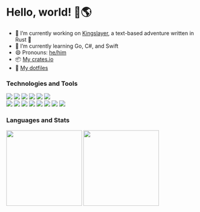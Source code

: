 # Hello, world! 👋🌎

- 🔭 I’m currently working on [Kingslayer](https://github.com/Zaechus/kingslayer), a text-based adventure written in Rust 🦀
- 🌱 I’m currently learning Go, C#, and Swift
- 😄 Pronouns: [he/him](https://pronoun.is/he)
- 📦 [My crates.io](https://crates.io/users/Zaechus?sort=downloads)
- 📁 [My dotfiles](https://github.com/Zaechus/nixos-config)

### Technologies and Tools

[![](https://img.shields.io/badge/OS-NixOS-6e9bcb?logo=NixOS)](https://github.com/Zaechus/nixos-config)
![](https://img.shields.io/badge/OS-openSUSE-74bb20?logo=openSUSE)
[![](https://img.shields.io/badge/OS-Gentoo-54487A?logo=Gentoo)](https://gitlab.com/Zaechus/gentoo-scripts)
![](https://img.shields.io/badge/OS-Alpine%20Linux-0d597f?logo=Alpine+Linux)
[![](https://img.shields.io/badge/Shell-Zsh-333333?logo=GNU+Bash&logoColor=white)](https://github.com/Zaechus/nixos-config/blob/main/modules/zsh/default.nix)
[![](https://img.shields.io/badge/Editor-Neovim-4f9840?logo=Neovim&logoColor=white)](https://github.com/Zaechus/nixos-config/blob/main/modules/neovim/init.vim) \
[![](https://img.shields.io/badge/VCS-Git-orange?logo=Git)](https://github.com/Zaechus)
[![](https://img.shields.io/badge/Code-Rust-dea584?logo=Rust)](https://crates.io/users/Zaechus?sort=downloads)
![](https://img.shields.io/badge/Code-Python-3572a5?logo=Python&logoColor=white)
![](https://img.shields.io/badge/Code-JavaScript-f1e05a?logo=JavaScript&logoColor=white)
![](https://img.shields.io/badge/Code-C%2b%2b-f34b7d?logo=C%2b%2b&logoColor=white)
![](https://img.shields.io/badge/Code-Java-b07219?logo=Java&logoColor=white)
![](https://img.shields.io/badge/Code-C%23-178600?logo=C+Sharp&logoColor=white)
![](https://img.shields.io/badge/Code-Go-00add8?logo=Go&logoColor=white)

### Languages and Stats

<section>
<a style="text-decoration: none;" href="https://github.com/Zaechus">
  <img align="center" height="200em" src="https://github-readme-stats.vercel.app/api?username=Zaechus&show_icons=true&theme=merko"/>
</a>
<a style="text-decoration: none;" href="https://github.com/Zaechus">
  <img align="center" height="200em" src="https://github-readme-stats.vercel.app/api/top-langs/?username=Zaechus&theme=merko&layout=compact&langs_count=10"/>
</a>
</section>
